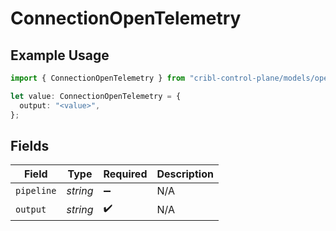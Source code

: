 # ConnectionOpenTelemetry

## Example Usage

```typescript
import { ConnectionOpenTelemetry } from "cribl-control-plane/models/operations";

let value: ConnectionOpenTelemetry = {
  output: "<value>",
};
```

## Fields

| Field              | Type               | Required           | Description        |
| ------------------ | ------------------ | ------------------ | ------------------ |
| `pipeline`         | *string*           | :heavy_minus_sign: | N/A                |
| `output`           | *string*           | :heavy_check_mark: | N/A                |